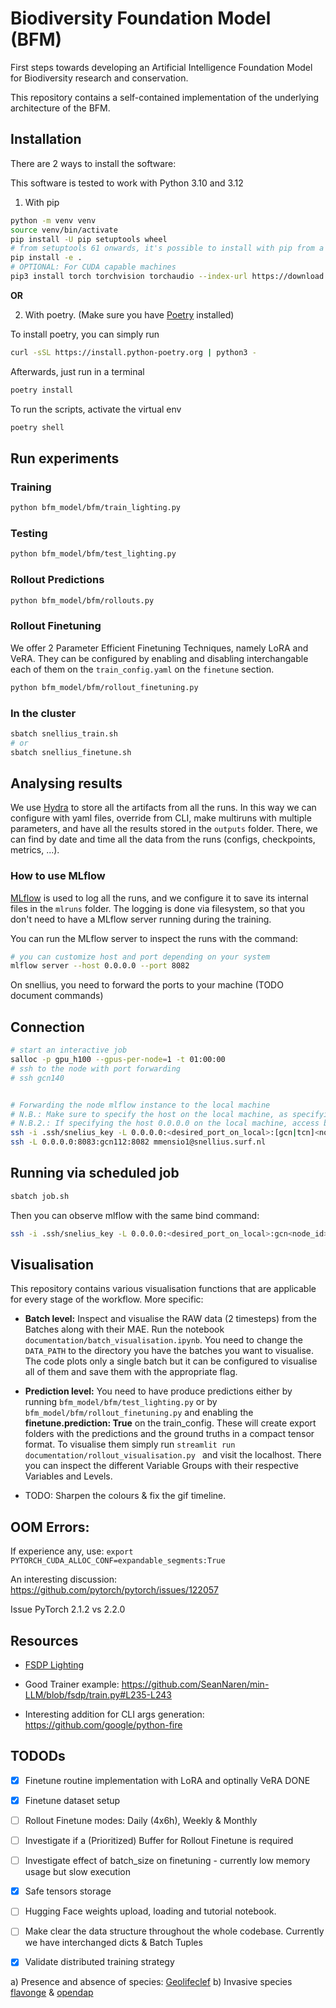 # Biodiversity Foundation Model (BFM)

First steps towards developing an Artificial Intelligence Foundation Model for Biodiversity research and conservation.

This repository contains a self-contained implementation of the underlying architecture of the BFM.

## Installation

There are 2 ways to install the software:

This software is tested to work with Python 3.10 and 3.12

1) With pip

```bash
python -m venv venv
source venv/bin/activate
pip install -U pip setuptools wheel
# from setuptools 61 onwards, it's possible to install with pip from a pyproject.toml
pip install -e .
# OPTIONAL: For CUDA capable machines
pip3 install torch torchvision torchaudio --index-url https://download.pytorch.org/whl/cu124
```

**OR**

2) With poetry. (Make sure you have [Poetry](https://python-poetry.org/docs/#installation) installed)

To install poetry, you can simply run
```bash
curl -sSL https://install.python-poetry.org | python3 -
```

Afterwards, just run in a terminal
```bash
poetry install
```
To run the scripts, activate the virtual env
```bash
poetry shell
```

## Run experiments

### Training

```bash
python bfm_model/bfm/train_lighting.py
```

### Testing

```bash
python bfm_model/bfm/test_lighting.py
```

### Rollout Predictions

```bash
python bfm_model/bfm/rollouts.py
```

### Rollout Finetuning

We offer 2 Parameter Efficient Finetuning Techniques, namely LoRA and VeRA. They can be configured by enabling and disabling interchangable each of them on the `train_config.yaml` on the `finetune` section.

```bash
python bfm_model/bfm/rollout_finetuning.py
```

### In the cluster
```bash
sbatch snellius_train.sh 
# or 
sbatch snellius_finetune.sh
```

## Analysing results

We use [Hydra](https://hydra.cc/docs/intro/) to store all the artifacts from all the runs. In this way we can configure with yaml files, override from CLI, make multiruns with multiple parameters, and have all the results stored in the `outputs` folder.
There, we can find by date and time all the data from the runs (configs, checkpoints, metrics, ...).


### How to use MLflow

[MLflow](https://mlflow.org/docs/latest/index.html) is used to log all the runs, and we configure it to save its internal files in the `mlruns` folder. The logging is done via filesystem, so that you don't need to have a MLflow server running during the training.

You can run the MLflow server to inspect the runs with the command:

```bash
# you can customize host and port depending on your system
mlflow server --host 0.0.0.0 --port 8082
```

On snellius, you need to forward the ports to your machine (TODO document commands)


## Connection

```bash
# start an interactive job
salloc -p gpu_h100 --gpus-per-node=1 -t 01:00:00
# ssh to the node with port forwarding
# ssh gcn140


# Forwarding the node mlflow instance to the local machine
# N.B.: Make sure to specify the host on the local machine, as specifying just the port might results in "Permission denied" errors.
# N.B.2.: If specifying the host 0.0.0.0 on the local machine, access by using `localhost:<port_id>`.
ssh -i .ssh/snelius_key -L 0.0.0.0:<desired_port_on_local>:[gcn|tcn]<node_id>:<mlflow_port_on_remote> <user_name>@snellius.surf.nl
ssh -L 0.0.0.0:8083:gcn112:8082 mmensio1@snellius.surf.nl

```

## Running via scheduled job

```bash
sbatch job.sh
```

Then you can observe mlflow with the same bind command:
```bash
ssh -i .ssh/snelius_key -L 0.0.0.0:<desired_port_on_local>:gcn<node_id>:<mlflow_port_on_remote> <user_name>@snellius.surf.nl
```

## Visualisation
This repository contains various visualisation functions that are applicable for every stage of the workflow. More specific:

- **Batch level:** Inspect and visualise the RAW data (2 timesteps) from the Batches along with their MAE. Run the notebook `documentation/batch_visualisation.ipynb`. You need to change the `DATA_PATH` to the directory you have the batches you want to visualise. The code plots only a single batch but it can be configured to visualise all of them and save them with the appropriate flag.

- **Prediction level:** You need to have produce predictions either by running `bfm_model/bfm/test_lighting.py` or by `bfm_model/bfm/rollout_finetuning.py` and enabling the **finetune.prediction: True** on the train_config. These will create export folders with the predictions and the ground truths in a compact tensor format. To visualise them simply run `streamlit run documentation/rollout_visualisation.py ` and visit the localhost. There you can inspect the different Variable Groups with their respective Variables and Levels. 

- TODO: Sharpen the colours & fix the gif timeline.

## OOM Errors:

If experience any, use: `export PYTORCH_CUDA_ALLOC_CONF=expandable_segments:True`

An interesting discussion: https://github.com/pytorch/pytorch/issues/122057

Issue PyTorch 2.1.2 vs 2.2.0

## Resources

+ [FSDP Lighting](https://lightning.ai/docs/pytorch/stable/advanced/model_parallel/fsdp.html)

+ Good Trainer example: https://github.com/SeanNaren/min-LLM/blob/fsdp/train.py#L235-L243

+ Interesting addition for CLI args generation: https://github.com/google/python-fire

## TODODs
- [x] Finetune routine implementation with LoRA and optinally VeRA DONE

- [x] Finetune dataset setup

- [ ] Rollout Finetune modes: Daily (4x6h), Weekly & Monthly

- [ ] Investigate if a (Prioritized) Buffer for Rollout Finetune is required

- [ ] Investigate effect of batch_size on finetuning - currently low memory usage but slow execution

- [x] Safe tensors storage

-[ ] Hugging Face weights upload, loading and tutorial notebook.

- [ ] Make clear the data structure throughout the whole codebase. Currently we have interchanged dicts & Batch Tuples

-[x] Validate distributed training strategy

a) Presence and absence of species: [Geolifeclef](https://www.kaggle.com/competitions/geolifeclef-2023-lifeclef-2023-x-fgvc10/data
)
b) Invasive species [flavonge](https://floraveg.eu/) & [opendap](http://opendap.biodt.eu/ias-pdt/0/outputs/)
